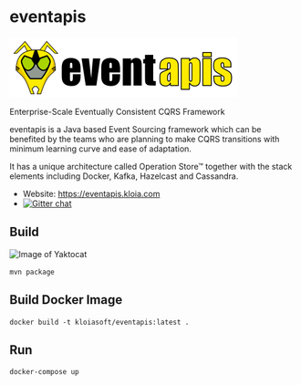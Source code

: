 # eventapis

![eventapis](resources/eventapis.png)

Enterprise-Scale Eventually Consistent CQRS Framework

eventapis is a Java based Event Sourcing framework which can be benefited by the teams who are planning to make CQRS transitions with minimum learning curve and ease of adaptation.

It has a unique architecture called Operation Store™ together with the stack elements including Docker, Kafka, Hazelcast and Cassandra.

- Website: https://eventapis.kloia.com
- [![Gitter chat](https://badges.gitter.im/hashicorp-terraform/Lobby.png)](https://gitter.im/eventapis/Lobby)

## Build
![Image of Yaktocat](https://travis-ci.org/kloiasoft/eventapis.svg?branch=master)
```
mvn package
```

## Build Docker Image
```
docker build -t kloiasoft/eventapis:latest .
```

## Run
```
docker-compose up
```
